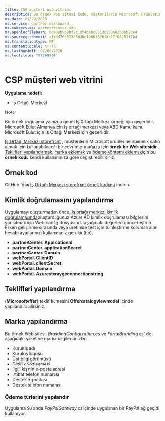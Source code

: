 ```yaml
---
title: CSP müşteri web vitrini
description: Bu örnek Web sitesi kodu, müşterilerin Microsoft ürünlerine abonelik satın almasını sağlamak için çalışan bir çevrimiçi mağaza gösterir.
ms.date: 05/29/2019
ms.service: partner-dashboard
ms.subservice: partnercenter-sdk
ms.openlocfilehash: bd488b9b9bf2c1df4bebc8513d230a02b06b2ce4
ms.sourcegitcommit: cfedd76e573c5616cf006f826f4e27f08281f7b4
ms.translationtype: MT
ms.contentlocale: tr-TR
ms.lasthandoff: 07/08/2020
ms.locfileid: "97768800"
---
```

# <a name="csp-customer-web-storefront"></a>CSP müşteri web vitrini

**Uygulama hedefi:**

- İş Ortağı Merkezi

> [!NOTE]
> Bu örnek uygulama yalnızca genel Iş Ortağı Merkezi örneği için geçerlidir. Microsoft Bulut Almanya için Iş ortağı merkezi veya ABD Kamu kamu Microsoft Bulut için Iş Ortağı Merkezi için geçerlidir.

[Iş Ortağı Merkezi storefront](https://github.com/Microsoft/Partner-Center-Storefront) , müşterilerin Microsoft ürünlerine abonelik satın almak için kullanabileceği bir çevrimiçi mağaza için **örnek bir Web sitesidir** . [Teklifleri yapılandırmak](#configure-offers), [marka eklemek](#configure-branding) ve [ödeme yöntemi eklemek](#configure-payment-types)için bu **örnek kodu** kendi kullanımınıza göre değiştirebilirsiniz.

## <a name="sample-code"></a>Örnek kod

GitHub 'dan [Iş Ortağı Merkezi storefront örnek kodunu](https://github.com/Microsoft/Partner-Center-Storefront) indirin.

## <a name="configure-authentication"></a>Kimlik doğrulamasını yapılandırma

Uygulamayı oluşturmadan önce, [Iş ortağı merkezi kimlik doğrulamasında](partner-center-authentication.md)oluşturduğunuz Azure AD kimlik doğrulaması bilgilerini yansıtmak için Web.config dosyasında aşağıdaki değerleri güncelleştirin. Erken geliştirme sırasında veya üretimde test için tümleştirme korumalı alan hesabı ayarlarınızı kullanmanız gerekir (tıp).

- **partnerCenter. ApplicationId**
- **partnerCenter. applicationSecret**
- **partnerCenter. Domain**
- **webPortal. ClientID**
- **webPortal. clientSecret**
- **webPortal. Domain**
- **webPortal. Azurestoraygeconnectionstring**

## <a name="configure-offers"></a>Teklifleri yapılandırma

(**Microsoftoffer**) teklif kümesini **Offercatalogviewmodel** içinde yapılandırabilirsiniz.

## <a name="configure-branding"></a>Marka yapılandırma

Bu örnek Web sitesi, *BrandingConfiguration.cs* ve *PortalBranding.cs*' de aşağıdaki şirket ve marka bilgilerini izler:

- Kuruluş adı
- Kuruluş logosu
- Üst bilgi görüntüsü
- Gizlilik Sözleşmesi
- İlgili kişinin e-posta adresi
- İrtibat telefon numarası
- Destek e-postası
- Destek telefon numarası

### <a name="configure-payment-types"></a>Ödeme türlerini yapılandır

Uygulama Şu anda *PayPalGateway.cs* içinde uygulanan bir PayPal ağ geçidi kullanıyor.